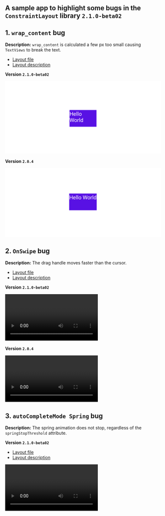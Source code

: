 ## A sample app to highlight some bugs in the `ConstraintLayout` library `2.1.0-beta02`


## 1. `wrap_content` bug

**Description:** `wrap_content` is calculated a few px too small causing `TextViews` to break the text.

- [Layout file](app/src/main/res/layout/wrap_content_bug.xml)
- [Layout description](app/src/main/res/xml/wrap_content_bug.xml)

**Version `2.1.0-beta02`**

![](media/wrap-content-bug-2.1.0.png?raw=true)

**Version `2.0.4`**

![](media/wrap-content-bug-2.0.4.png?raw=true)


## 2. `OnSwipe` bug

**Description:** The drag handle moves faster than the cursor.

- [Layout file](app/src/main/res/layout/swipe_bug.xml)
- [Layout description](app/src/main/res/xml/swipe_bug.xml)

**Version `2.1.0-beta02`**

![](media/swipe-bug-2.1.0.mp4?raw=true)

**Version `2.0.4`**

![](media/swipe-bug-2.0.4.mp4?raw=true)



## 3. `autoCompleteMode Spring` bug

**Description:** The spring animation does not stop, regardless of the `springStopThreshold` attribute.

**Version `2.1.0-beta02`**

- [Layout file](app/src/main/res/layout/spring_bug.xml)
- [Layout description](app/src/main/res/xml/spring_bug.xml)

![](media/spring-bug-2.1.0.mp4?raw=true)